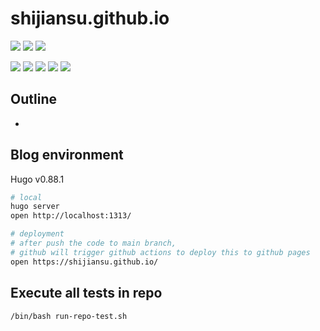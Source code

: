 # shijiansu.github.io

![](https://img.shields.io/badge/language-markdown-blue)
![](https://img.shields.io/badge/technology-markdown,%20hugo,%20google%20docsy%20theme,%20github%20actions,%20github%20pages-blue)
![](https://img.shields.io/badge/development%20year-2021-orange)

![](https://img.shields.io/github/languages/top/shijiansu/shijiansu.github.io)
![](https://img.shields.io/github/languages/count/shijiansu/shijiansu.github.io)
![](https://img.shields.io/github/languages/code-size/shijiansu/shijiansu.github.io)
![](https://img.shields.io/github/repo-size/shijiansu/shijiansu.github.io)
![](https://img.shields.io/github/last-commit/shijiansu/shijiansu.github.io?color=red)

## Outline

- 

## Blog environment

Hugo v0.88.1

```bash
# local
hugo server
open http://localhost:1313/

# deployment
# after push the code to main branch,
# github will trigger github actions to deploy this to github pages
open https://shijiansu.github.io/
```

## Execute all tests in repo

`/bin/bash run-repo-test.sh`
